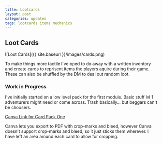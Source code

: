 ```yaml
---
title: Lootcards
layout: post
categories: updates
tags: lootcards items mechanics
---
```

## Loot Cards

![Loot Cards]({{ site.baseurl }}/images/cards.png)

To make things more tactile I've oped to do away with a written inventory and create cards to reprisent items the players aquire during their game. These can also be shuffled by the DM to deal out random loot.

### Work in Progress

I've initially started on a low level pack for the first module. Basic stuff lvl 1 adventurers might need or come across. Trash basically... but beggars can't be choosers.

[Canva Link for Card Pack One](https://www.canva.com/design/DAGwKx_J5Fk/9ovlxCQ4nNbwwjjuS0yESw/view?utm_content=DAGwKx_J5Fk&utm_campaign=designshare&utm_medium=link2&utm_source=uniquelinks&utlId=hfc4094d7dc)

Canva lets you export to PDF with crop-marks and bleed, however Canva doesn't support crop-marks and bleed, so it just sticks them wherever. I have left an area around each card to allow for cropping.
